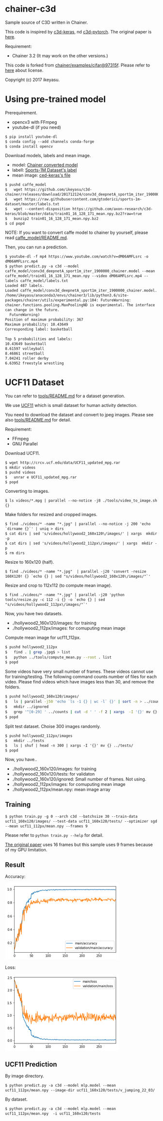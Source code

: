# chainer-c3d

Sample source of C3D written in Chainer.

This code is inspired by [c3d-keras](https://github.com/axon-research/c3d-keras), nd [c3d-pytorch](https://github.com/DavideA/c3d-pytorch).
The original paper is [here](https://arxiv.org/abs/1412.0767).

Requirement:

* Chainer 3.2 (It may work on the other versions.)

This code is forked from [chainer/examples/cifar@97315f](https://github.com/chainer/chainer/tree/97315ffff04622a12d49b028c0fba21535e51532/examples/cifar).
Please refer to [here](https://github.com/chainer/chainer/blob/97315ffff04622a12d49b028c0fba21535e51532/LICENSE) about license.

Copyright (c) 2017 ikeyasu.

# Using pre-trained model

Prerequirement.

* opencv3 with FFmpeg
* youtube-dl (if you need)

```
$ pip install youtube-dl
$ conda config --add channels conda-forge
$ conda install opencv
```

Download models, labels and mean image.

* model: [Chainer converted model](https://github.com/ikeyasu/c3d-chainer/releases/download/201712124/conv3d_deepnetA_sport1m_iter_1900000_chainer.model)
* labell: [Sports-1M Dataset's label](https://raw.githubusercontent.com/gtoderici/sports-1m-dataset/master/labels.txt)
* mean image: [ced-keras's file](https://github.com/axon-research/c3d-keras/blob/master/data/train01_16_128_171_mean.npy.bz2?raw=true)

```
$ pushd caffe_model
$   wget https://github.com/ikeyasu/c3d-chainer/releases/download/201712124/conv3d_deepnetA_sport1m_iter_1900000_chainer.model
$   wget https://raw.githubusercontent.com/gtoderici/sports-1m-dataset/master/labels.txt
$   wget --content-disposition https://github.com/axon-research/c3d-keras/blob/master/data/train01_16_128_171_mean.npy.bz2?raw=true
$   bunzip2 train01_16_128_171_mean.npy.bz2
$ cd popd
```

NOTE: If you want to convert caffe model to chainer by yourself, please read [caffe_model/README.md](./caffe_model/README.md).

Then, you can run a prediction.

```
$ youtube-dl -f mp4 https://www.youtube.com/watch?v=dM06AMFLsrc -o dM06AMFLsrc.mp4
$ python predict.py -a c3d --model caffe_model/conv3d_deepnetA_sport1m_iter_1900000_chainer.model --mean caffe_model/train01_16_128_171_mean.npy --video dM06AMFLsrc.mp4 --labels caffe_model/labels.txt
Loaded 487 labels.
Loaded caffe_model/conv3d_deepnetA_sport1m_iter_1900000_chainer.model.
/home/ikeyasu/anaconda3/envs/chainer3/lib/python3.6/site-packages/chainer/utils/experimental.py:104: FutureWarning: chainer.functions.pooling.MaxPoolingND is experimental. The interface can change in the future.
  FutureWarning)
Position of maximum probability: 367
Maximum probability: 10.43649
Corresponding label: basketball

Top 5 probabilities and labels:
10.43649 basketball
8.61597 volleyball
8.46861 streetball
7.04241 roller derby
6.63952 freestyle wrestling
```

# UCF11 Dataset

You can refer to [tools/README.md](tools/README.md) for a dataset generation.

We use [UCF11](http://crcv.ucf.edu/data/UCF_YouTube_Action.php) which is small dataset for
human activity detection.

You need to download the dataset and convert to jpeg images. Please see also [tools/README.md](tools/README.md) for detail.

Requirement:

* FFmpeg
* GNU Parallel

Download UCF11.

```
$ wget http://crcv.ucf.edu/data/UCF11_updated_mpg.rar
$ mkdir videos
$ pushd videos
$   unrar e UCF11_updated_mpg.rar
$ popd
```

Converting to images.

```
$ ls videos/*.mpg | parallel --no-notice -j8 ./tools/video_to_image.sh  {}
```

Make folders for resized and cropped images.

```
$ find ./videos/* -name "*.jpg" | parallel --no-notice -j 200 'echo `dirname {}`' | uniq > dirs
$ cat dirs | sed 's/videos/hollywood2_160x120\/images/' | xargs  mkdir -p
$ cat dirs | sed 's/videos/hollywood2_112px\/images/' | xargs  mkdir -p
$ rm dirs
```

Resize to 160x120 (half).

```
$ find ./videos/* -name "*.jpg"  | parallel -j20 'convert -resize 160X120! {} `echo {} | sed "s/videos/hollywood2_160x120\/images/"`'
```

Resize and crop to 112x112 (to compute mean image).

```
$ find ./videos/* -name "*.jpg" | parallel -j20 'python tools/resize.py -c 112 -i {} -o `echo {} | sed "s/videos/hollywood2_112px\/images/"`'
```

Now, you have two datasets.

* ./hollywood2_160x120/images: for training
* ./hollywood2_112px/images: for comuputing mean image

Compute mean image for ucf11_112px.

```bash
$ pushd hollywood2_112px
$   find . | grep .jpg$ > list
$   python ../tools/compute_mean.py --root . list
$ popd
```

Some videos have very small number of frames. These videos cannot use for training/testing.
The following command counts number of files for each video.
Please find videos which have images less than 30, and remove the folders.

```bash
$ pushd hollywood2_160x120/images/
$   ls | parallel -j50 'echo `ls -1 {} | wc -l` {}' | sort -n > ../counts
$   mkdir ../ignored
$   grep '^[0-29] ' ../counts | cut -d ' ' -f 2 | xargs  -I '{}' mv {} ../ignored
$ popd
```

Split test dataset. Choise 300 images randomly.

```
$ pushd hollywood2_112px/images
$   mkdir ../tests
$   ls | shuf | head -n 300 | xargs -I '{}' mv {} ../tests/
$ popd
```

Now, you have..

* ./hollywood2_160x120/images: for training
* ./hollywood2_160x120/tests: for validaton
* ./hollywood2_160x120/ignored: Small number of frames. Not using.
* ./hollywood2_112px/images: for comuputing mean image
* ./hollywood2_112px/mean.npy: mean image array


## Training

```
$ python train.py -g 0 --arch c3d --batchsize 30 --train-data ucf11_160x120/images/ --test-data ucf11_160x120/tests/ --optimizer sgd --mean ucf11_112px/mean.npy --frames 9
```

Please refer to `python train.py --help` for detail.

[The original paper](https://arxiv.org/abs/1412.0767) uses 16 frames but this sample uses 9 frames because of my GPU limitation.

## Result

Accuracy:

![Accuracy](./docs/accuracy.png)

Loss:

![Loss](./docs/loss.png)


## UCF11 Prediction

By image directory.

```
$ python predict.py -a c3d --model mlp.model --mean ucf11_112px/mean.npy --image-dir ucf11_160x120/tests/v_jumping_22_03/
```

By dataset.

```
$ python predict.py -a c3d --model mlp.model --mean ucf11_112px/mean.npy  -i ucf11_160x120/tests
```
